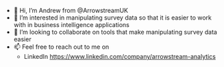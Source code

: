 - 👋 Hi, I’m Andrew from @ArrowstreamUK
- 👀 I’m interested in manipulating survey data so that it is easier to work with in business intelligence applications 
- 💞️ I’m looking to collaborate on tools that make manipulating survey data easier
- 📫 Feel free to reach out to me on
  - LinkedIn https://www.linkedin.com/company/arrowstream-analytics
<!---
ArrowstreamUK/ArrowstreamUK is a ✨ special ✨ repository because its `README.md` (this file) appears on your GitHub profile.
You can click the Preview link to take a look at your changes.
--->
